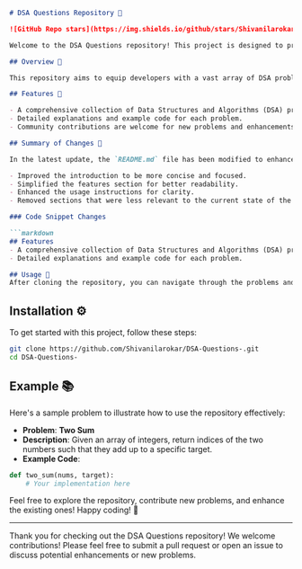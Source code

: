 ```markdown
# DSA Questions Repository 🚀

![GitHub Repo stars](https://img.shields.io/github/stars/Shivanilarokar/DSA-Questions-) ![GitHub forks](https://img.shields.io/github/forks/Shivanilarokar/DSA-Questions-) ![GitHub issues](https://img.shields.io/github/issues/Shivanilarokar/DSA-Questions-)

Welcome to the DSA Questions repository! This project is designed to provide a comprehensive collection of Data Structures and Algorithms (DSA) problems that can help developers of all skill levels enhance their problem-solving capabilities.

## Overview 🌟

This repository aims to equip developers with a vast array of DSA problems, enabling them to enhance their problem-solving skills and coding proficiency.

## Features 🎉

- A comprehensive collection of Data Structures and Algorithms (DSA) problems.
- Detailed explanations and example code for each problem.
- Community contributions are welcome for new problems and enhancements.

## Summary of Changes 📝

In the latest update, the `README.md` file has been modified to enhance clarity and presentation. Here are the key changes:

- Improved the introduction to be more concise and focused.
- Simplified the features section for better readability.
- Enhanced the usage instructions for clarity.
- Removed sections that were less relevant to the current state of the repository.

### Code Snippet Changes

```markdown
## Features
- A comprehensive collection of Data Structures and Algorithms (DSA) problems.
- Detailed explanations and example code for each problem.
```

```markdown
## Usage 📖
After cloning the repository, you can navigate through the problems and start practicing! Each problem includes a detailed explanation and example code.
```

## Installation ⚙️

To get started with this project, follow these steps:

```bash
git clone https://github.com/Shivanilarokar/DSA-Questions-.git
cd DSA-Questions-
```

## Example 📚

Here's a sample problem to illustrate how to use the repository effectively:

- **Problem**: **Two Sum**
- **Description**: Given an array of integers, return indices of the two numbers such that they add up to a specific target.
- **Example Code**:
```python
def two_sum(nums, target):
    # Your implementation here
```

Feel free to explore the repository, contribute new problems, and enhance the existing ones! Happy coding! 🎊

---

Thank you for checking out the DSA Questions repository! We welcome contributions! Please feel free to submit a pull request or open an issue to discuss potential enhancements or new problems.
```